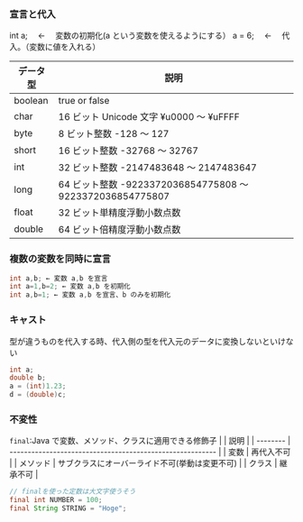 ### 宣言と代入

int a;　 ← 　変数の初期化(a という変数を使えるようにする）
a = 6;　 ← 　代入。（変数に値を入れる）

| データ型 | 説明                                                      |
| -------- | --------------------------------------------------------- |
| boolean  | true or false                                             |
| char     | 16 ビット Unicode 文字 ¥u0000 ～ ¥uFFFF                   |
| byte     | 8 ビット整数 -128 ～ 127                                  |
| short    | 16 ビット整数 -32768 ～ 32767                             |
| int      | 32 ビット整数 -2147483648 ～ 2147483647                   |
| long     | 64 ビット整数 -9223372036854775808 ～ 9223372036854775807 |
| float    | 32 ビット単精度浮動小数点数                               |
| double   | 64 ビット倍精度浮動小数点数                               |

### 複数の変数を同時に宣言

```java
int a,b; ← 変数 a,b を宣言
int a=1,b=2; ← 変数 a,b を初期化
int a,b=1; ← 変数 a,b を宣言、b のみを初期化
```

### キャスト

型が違うものを代入する時、代入側の型を代入元のデータに変換しないといけない

```java
int a;
double b;
a = (int)1.23;
d = (double)c;
```

### 不変性

`final`:Java で変数、メソッド、クラスに適用できる修飾子
| | 説明 |
| -------- | --------------------------------------------------------- |
| 変数 | 再代入不可 |
| メソッド | サブクラスにオーバーライド不可(挙動は変更不可) |
| クラス | 継承不可 |

```java
// finalを使った定数は大文字使うそう
final int NUMBER = 100;
final String STRING = "Hoge";
```
